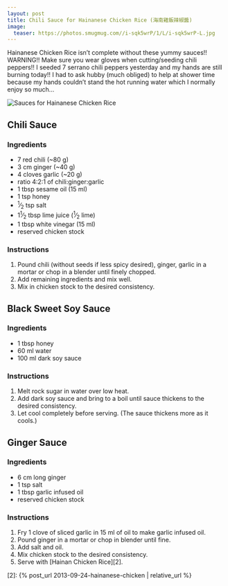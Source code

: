 ```yaml
---
layout: post
title: Chili Sauce for Hainanese Chicken Rice (海南雞飯辣椒醬)
image:
  teaser: https://photos.smugmug.com//i-sqk5wrP/1/L/i-sqk5wrP-L.jpg
---
```


Hainanese Chicken Rice isn’t complete without these yummy sauces!! WARNING!! Make sure you wear gloves when cutting/seeding chili peppers!!  I seeded 7 serrano chili peppers yesterday and my hands are still burning today!!  I had to ask hubby (much obliged) to help at shower time because my hands couldn’t stand the hot running water which I normally enjoy so much…


![Sauces for Hainanese Chicken Rice][1]

## Chili Sauce

### Ingredients
- 7 red chili (~80 g)
- 3 cm ginger (~40 g)
- 4 cloves garlic (~20 g)
- ratio 4:2:1 of chili:ginger:garlic
- 1 tbsp sesame oil (15 ml)
- 1 tsp honey
- <sup>1</sup>&frasl;<sub>2</sub> tsp salt
- 1<sup>1</sup>&frasl;<sub>2</sub> tbsp lime juice (<sup>1</sup>&frasl;<sub>2</sub> lime)
- 1 tbsp white vinegar (15 ml)
- reserved chicken stock
 
### Instructions
1. Pound chili (without seeds if less spicy desired), ginger, garlic in a mortar or chop in a blender until finely chopped.
1. Add remaining ingredients and mix well.
1. Mix in chicken stock to the desired consistency.

## Black Sweet Soy Sauce

### Ingredients
- 1 tbsp honey
- 60 ml water
- 100 ml dark soy sauce 

### Instructions
1. Melt rock sugar in water over low heat.
1. Add dark soy sauce and bring to a boil until sauce thickens to the desired consistency.
1. Let cool completely before serving. (The sauce thickens more as it cools.)

## Ginger Sauce

### Ingredients
- 6 cm long ginger
- 1 tsp salt
- 1 tbsp garlic infused oil
- reserved chicken stock

### Instructions
1. Fry 1 clove of sliced garlic in 15 ml of oil to make garlic infused oil.
1. Pound ginger in a mortar or chop in blender until fine.
1. Add salt and oil.
1. Mix chicken stock to the desired consistency.
1. Serve with [Hainan Chicken Rice][2].

[1]: https://media.tumblr.com/47baff737176a8dff2d2af63e9a96350/tumblr_inline_mtz4vaQuSB1sn7z7o.jpg
[2]: {% post_url 2013-09-24-hainanese-chicken | relative_url %}
